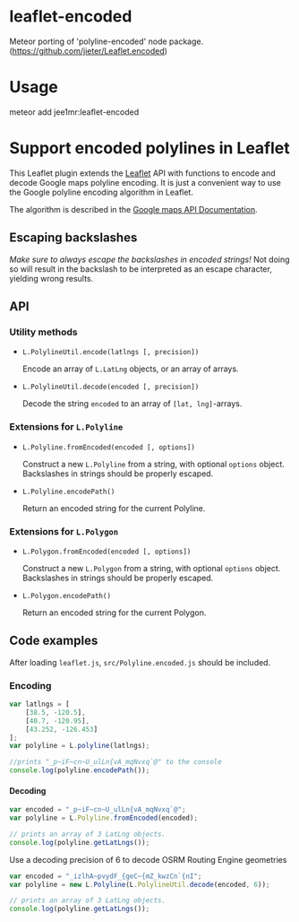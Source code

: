 leaflet-encoded
=================

Meteor porting of 'polyline-encoded' node package. (https://github.com/jieter/Leaflet.encoded)

Usage
=================
meteor add jee1mr:leaflet-encoded



# Support encoded polylines in Leaflet

This Leaflet plugin extends the [Leaflet](https://github.com/Leaflet/Leaflet) API with functions to encode and decode Google maps polyline encoding. It is just a convenient way to use the Google polyline encoding algorithm in Leaflet.

The algorithm is described in the [Google maps API Documentation](https://developers.google.com/maps/documentation/utilities/polylinealgorithm).

## Escaping backslashes
*Make sure to always escape the backslashes in encoded strings!* Not doing so will result in the backslash to be interpreted as an escape character, yielding wrong results.

## API
### Utility methods

- `L.PolylineUtil.encode(latlngs [, precision])`

  Encode an array of `L.LatLng` objects, or an array of arrays.


- `L.PolylineUtil.decode(encoded [, precision])`

  Decode the string `encoded` to an array of `[lat, lng]`-arrays.

### Extensions for `L.Polyline`

- `L.Polyline.fromEncoded(encoded [, options])`

  Construct a new `L.Polyline` from a string, with optional `options` object. Backslashes in strings should be properly escaped.

- `L.Polyline.encodePath()`

  Return an encoded string for the current Polyline.

### Extensions for `L.Polygon`

- `L.Polygon.fromEncoded(encoded [, options])`

  Construct a new `L.Polygon` from a string, with optional `options` object. Backslashes in strings should be properly escaped.

- `L.Polygon.encodePath()`

  Return an encoded string for the current Polygon.

## Code examples
After loading ```leaflet.js```, ```src/Polyline.encoded.js``` should be included.

### Encoding

```javascript
var latlngs = [
	[38.5, -120.5],
	[40.7, -120.95],
	[43.252, -126.453]
];
var polyline = L.polyline(latlngs);

//prints "_p~iF~cn~U_ulLn{vA_mqNvxq`@" to the console
console.log(polyline.encodePath());
```

#### Decoding
```javascript
var encoded = "_p~iF~cn~U_ulLn{vA_mqNvxq`@";
var polyline = L.Polyline.fromEncoded(encoded);

// prints an array of 3 LatLng objects.
console.log(polyline.getLatLngs());
```

Use a decoding precision of 6 to decode OSRM Routing Engine geometries
```javascript
var encoded = "_izlhA~pvydF_{geC~{mZ_kwzCn`{nI";
var polyline = new L.Polyline(L.PolylineUtil.decode(encoded, 6));

// prints an array of 3 LatLng objects.
console.log(polyline.getLatLngs());
```

